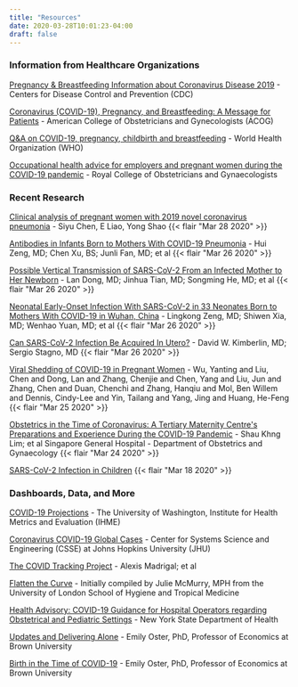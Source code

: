 ```yaml
---
title: "Resources"
date: 2020-03-28T10:01:23-04:00
draft: false
---
```



### Information from Healthcare Organizations

[Pregnancy & Breastfeeding Information about Coronavirus Disease 2019](https://www.cdc.gov/coronavirus/2019-ncov/prepare/pregnancy-breastfeeding.html) - Centers for Disease Control and Prevention (CDC)

[Coronavirus (COVID-19), Pregnancy, and Breastfeeding: A Message for Patients](https://www.acog.org/patient-resources/faqs/pregnancy/coronavirus-pregnancy-and-breastfeeding) - American College of Obstetricians and Gynecologists (ACOG)

[Q&A on COVID-19, pregnancy, childbirth and breastfeeding](https://www.who.int/news-room/q-a-detail/q-a-on-covid-19-pregnancy-childbirth-and-breastfeeding) - World Health Organization (WHO)

[Occupational health advice for employers and pregnant women during the COVID-19 pandemic](https://www.rcog.org.uk/globalassets/documents/guidelines/2020-03-26-covid19-occupational-health.pdf) - Royal College of Obstetricians and Gynaecologists

### Recent Research

[Clinical analysis of pregnant women with 2019 novel coronavirus pneumonia](https://onlinelibrary.wiley.com/doi/abs/10.1002/jmv.25789) - Siyu Chen, E Liao, Yong Shao {{< flair "Mar 28 2020" >}}

[Antibodies in Infants Born to Mothers With COVID-19 Pneumonia](https://jamanetwork.com/journals/jama/fullarticle/2763854) - Hui Zeng, MD; Chen Xu, BS; Junli Fan, MD; et al {{< flair "Mar 26 2020" >}}

[Possible Vertical Transmission of SARS-CoV-2 From an Infected Mother to Her Newborn](https://jamanetwork.com/journals/jama/fullarticle/2763853) - Lan Dong, MD; Jinhua Tian, MD; Songming He, MD; et al {{< flair "Mar 26 2020" >}}

[Neonatal Early-Onset Infection With SARS-CoV-2 in 33 Neonates Born to Mothers With COVID-19 in Wuhan, China](https://jamanetwork.com/journals/jamapediatrics/fullarticle/2763787) - Lingkong Zeng, MD; Shiwen Xia, MD; Wenhao Yuan, MD; et al {{< flair "Mar 26 2020" >}}

[Can SARS-CoV-2 Infection Be Acquired In Utero?](https://jamanetwork.com/journals/jama/fullarticle/2763851) -  David W. Kimberlin, MD; Sergio Stagno, MD {{< flair "Mar 26 2020" >}}

[Viral Shedding of COVID-19 in Pregnant Women](https://papers.ssrn.com/sol3/papers.cfm?abstract_id=3562059) - Wu, Yanting and Liu, Chen and Dong, Lan and Zhang, Chenjie and Chen, Yang and Liu, Jun and Zhang, Chen and Duan, Chenchi and Zhang, Hanqiu and Mol, Ben Willem and Dennis, Cindy-Lee and Yin, Tailang and Yang, Jing and Huang, He-Feng {{< flair "Mar 25 2020" >}}

[Obstetrics in the Time of Coronavirus: A Tertiary Maternity Centre's Preparations and Experience During the COVID-19 Pandemic](https://papers.ssrn.com/sol3/papers.cfm?abstract_id=3555225) - Shau Khng Lim; et al Singapore General Hospital - Department of Obstetrics and Gynaecology {{< flair "Mar 24 2020" >}}

[SARS-CoV-2 Infection in Children](https://www.nejm.org/doi/full/10.1056/NEJMc2005073) {{< flair "Mar 18 2020" >}}

### Dashboards, Data, and More

[COVID-19 Projections](https://covid19.healthdata.org/projections) - The University of Washington, Institute for Health Metrics and Evaluation (IHME)

[Coronavirus COVID-19 Global Cases](https://coronavirus.jhu.edu/map.html) - Center for Systems Science and Engineering (CSSE) at Johns Hopkins University (JHU)

[The COVID Tracking Project](https://covidtracking.com/data/) - Alexis Madrigal; et al

[Flatten the Curve](https://www.flattenthecurve.com/) - Initially compiled by Julie McMurry, MPH from the University of London School of Hygiene and Tropical Medicine

[Health Advisory: COVID-19 Guidance for Hospital Operators regarding Obstetrical and Pediatric Settings](https://coronavirus.health.ny.gov/system/files/documents/2020/03/doh_covid19_obpedsvisitation_032720.pdf) - New York State Department of Health

[Updates and Delivering Alone](https://emilyoster.substack.com/p/updates-and-delivering-alone) - Emily Oster, PhD, Professor of Economics at Brown University

[Birth in the Time of COVID-19](https://emilyoster.substack.com/p/birth-in-the-time-of-covid-19) - Emily Oster, PhD, Professor of Economics at Brown University

<p class="m-5"></p>
